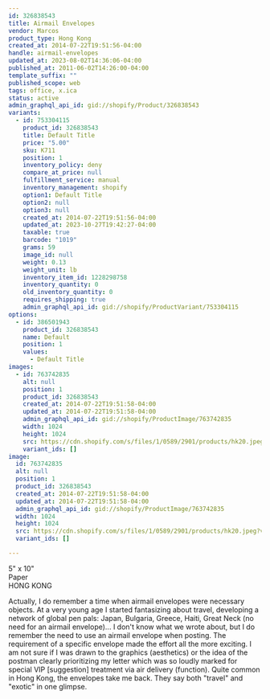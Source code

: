 ```yaml
---
id: 326838543
title: Airmail Envelopes
vendor: Marcos
product_type: Hong Kong
created_at: 2014-07-22T19:51:56-04:00
handle: airmail-envelopes
updated_at: 2023-08-02T14:36:06-04:00
published_at: 2011-06-02T14:26:00-04:00
template_suffix: ""
published_scope: web
tags: office, x.ica
status: active
admin_graphql_api_id: gid://shopify/Product/326838543
variants:
  - id: 753304115
    product_id: 326838543
    title: Default Title
    price: "5.00"
    sku: K711
    position: 1
    inventory_policy: deny
    compare_at_price: null
    fulfillment_service: manual
    inventory_management: shopify
    option1: Default Title
    option2: null
    option3: null
    created_at: 2014-07-22T19:51:56-04:00
    updated_at: 2023-10-27T19:42:27-04:00
    taxable: true
    barcode: "1019"
    grams: 59
    image_id: null
    weight: 0.13
    weight_unit: lb
    inventory_item_id: 1228298758
    inventory_quantity: 0
    old_inventory_quantity: 0
    requires_shipping: true
    admin_graphql_api_id: gid://shopify/ProductVariant/753304115
options:
  - id: 386501943
    product_id: 326838543
    name: Default
    position: 1
    values:
      - Default Title
images:
  - id: 763742835
    alt: null
    position: 1
    product_id: 326838543
    created_at: 2014-07-22T19:51:58-04:00
    updated_at: 2014-07-22T19:51:58-04:00
    admin_graphql_api_id: gid://shopify/ProductImage/763742835
    width: 1024
    height: 1024
    src: https://cdn.shopify.com/s/files/1/0589/2901/products/hk20.jpeg?v=1406073118
    variant_ids: []
image:
  id: 763742835
  alt: null
  position: 1
  product_id: 326838543
  created_at: 2014-07-22T19:51:58-04:00
  updated_at: 2014-07-22T19:51:58-04:00
  admin_graphql_api_id: gid://shopify/ProductImage/763742835
  width: 1024
  height: 1024
  src: https://cdn.shopify.com/s/files/1/0589/2901/products/hk20.jpeg?v=1406073118
  variant_ids: []

---
```


5" x 10"  
Paper  
HONG KONG

Actually, I do remember a time when airmail envelopes were necessary objects. At a very young age I started fantasizing about travel, developing a network of global pen pals: Japan, Bulgaria, Greece, Haiti, Great Neck (no need for an airmail envelope)... I don't know what we wrote about, but I do remember the need to use an airmail envelope when posting. The requirement of a specific envelope made the effort all the more exciting. I am not sure if I was drawn to the graphics (aesthetics) or the idea of the postman clearly prioritizing my letter which was so loudly marked for special VIP \[suggestion\] treatment via air delivery (function). Quite common in Hong Kong, the envelopes take me back. They say both "travel" and "exotic" in one glimpse.